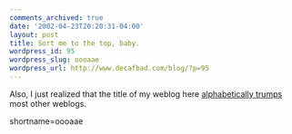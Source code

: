 ```yaml
---
comments_archived: true
date: '2002-04-23T20:20:31-04:00'
layout: post
title: Sort me to the top, baby.
wordpress_id: 95
wordpress_slug: oooaae
wordpress_url: http://www.decafbad.com/blog/?p=95
---
```

<p>Also, I just realized that the title of my weblog here <a href="http://milov.nl/links/">alphabetically trumps</a> most other weblogs.</p>
<!--more-->
shortname=oooaae
